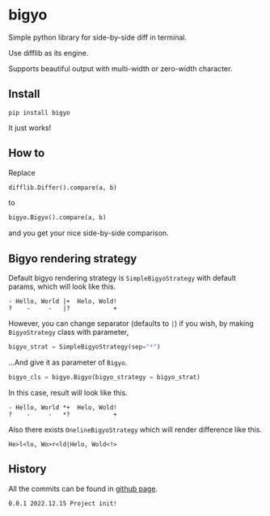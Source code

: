 # bigyo
Simple python library for side-by-side diff in terminal.

Use difflib as its engine.

Supports beautiful output with multi-width or zero-width character.

## Install

```
pip install bigyo
```

It just works!

## How to

Replace 
```py
difflib.Differ().compare(a, b)
```
to
```py
bigyo.Bigyo().compare(a, b)
```
and you get your nice side-by-side comparison.

## Bigyo rendering strategy

Default bigyo rendering strategy is `SimpleBigyoStrategy` with default params, which will look like this.
```
- Hello, World |+  Helo, Wold!
?    -     -   |?            +
```

However, you can change separator (defaults to `|`) if you wish, by making `BigyoStrategy` class with parameter,
```py
bigyo_strat = SimpleBigyoStrategy(sep="*")
```
...And give it as parameter of `Bigyo`.
```py
bigyo_cls = bigyo.Bigyo(bigyo_strategy = bigyo_strat)
```

In this case, result will look like this.
```
- Hello, World *+  Helo, Wold!
?    -     -   *?            +
```

Also there exists `OnelineBigyoStrategy` which will render difference like this.
```
He>l<lo, Wo>r<ld|Helo, Wold<!>
```

## History

All the commits can be found in [github page](https://github.com/dhnam/bigyo).

```
0.0.1 2022.12.15 Project init!
```
